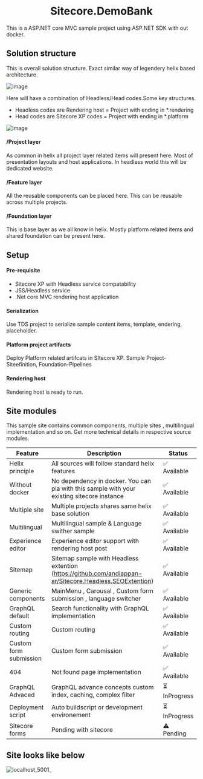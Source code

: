 <h1 align="center">Sitecore.DemoBank</h1>
This is a ASP.NET core MVC sample project using ASP.NET SDK with out docker.

## Solution structure
This is overall solution structure. Exact similar way of legendery helix based architecture. 

![image](https://user-images.githubusercontent.com/11770345/159176124-7f5d23af-d764-4bc9-9f6c-183355ac5002.png)

Here will have a combination of Headless/Head codes.Some key structures.

* Headless codes are Rendering host = Project with ending in *.rendering
* Head codes are Sitecore XP codes = Project with ending in *.platform

![image](https://user-images.githubusercontent.com/11770345/159176286-be905379-a6e2-4632-b29a-2e04c343a314.png)


#### /Project layer
As common in helix all project layer related items will present here. Most of presentation layouts and host applications. In headless world this will be dedicated website.

#### /Feature layer
All the reusable components can be placed here. This can be reusable across multiple projects.

#### /Foundation layer
This is base layer as we all know in helix. Mostly platform related items and shared foundation can be present here.

## Setup
#### Pre-requisite
* Sitecore XP with Headless service compatability
* JSS/Headless service
* .Net core MVC rendering host application

#### Serialization
Use TDS project to serialize sample content items, template, endering, placeholder.

#### Platform project artifacts
Deploy Platform related artifcats in SItecore XP. Sample Project-Siteefinition, Foundation-Pipelines

#### Rendering host
Rendering host is ready to run.

## Site modules
This sample site contains common components, multiple sites , multilingual implementation and so on.
Get more technical details in respective source modules.

| Feature  | Description | Status |
| ------------- | ------------- | ------------- |
| Helix principle  | All sources will follow standard helix features  | ✅	Available |
| Without docker  | No dependency in docker. You can pla with this sample with your existing sitecore instance  | ✅	Available |
| Multiple site  | Multiple projects shares same helix base solution  | ✅	Available |
| Multilingual  | Multilingual sample & Language swither sample  | ✅	Available |
| Experience editor  | Experience editor support with rendering host post  | ✅	Available |
| Sitemap  | Sitemap sample with Headless extention (https://github.com/andiappan-ar/Sitecore.Headless.SEOExtention)  | ✅	Available |
| Generic components  | MainMenu , Carousal , Custom form submission , language switcher| ✅	Available |
| GraphQL default  | Search functionality with GraphQL implementation | ✅	Available |
| Custom routing  | Custom routing| ✅	Available |
| Custom form submission  | Custom form submission| ✅	Available |
| 404  | Not found page implementation| ✅	Available |
| GraphQL Advaced  | GraphQL advance concepts custom index, caching, complex filter | ⏳	InProgress |
| Deployment script  | Auto buildscript or development environement | ⏳	InProgress |
| Sitecore forms  | Pending with sitecore | ⚠️	Pending |

## Site looks like below

![localhost_5001_](https://user-images.githubusercontent.com/11770345/159174749-00fe05c5-12b5-4919-9aa7-0c3e3e258cff.png)
